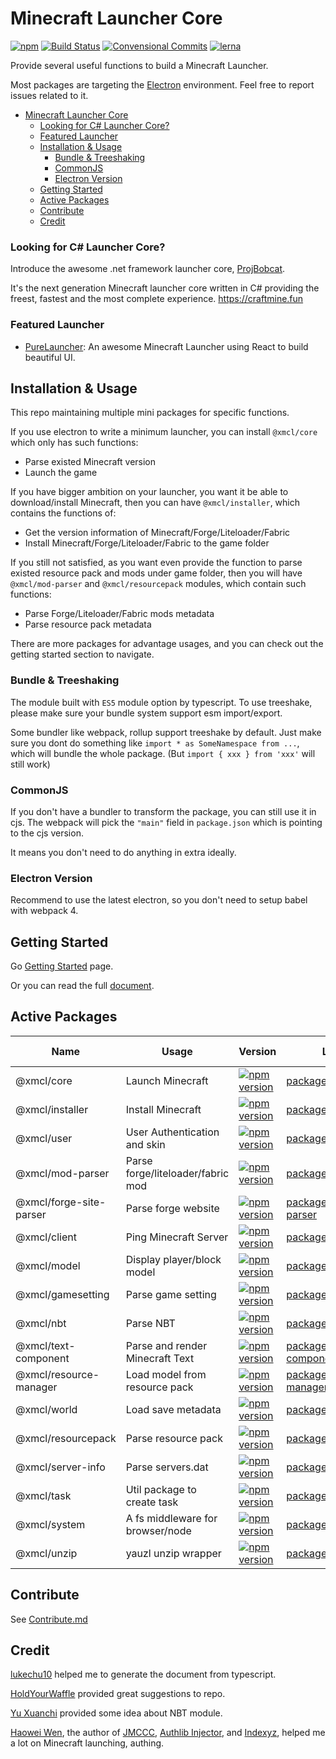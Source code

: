 # Minecraft Launcher Core

[![npm](https://img.shields.io/npm/l/@xmcl/core.svg)](https://github.com/voxelum/minecraft-launcher-core-node/blob/master/LICENSE)
[![Build Status](https://github.com/voxelum/minecraft-launcher-core-node/workflows/Build/badge.svg)](https://github.com/Voxelum/minecraft-launcher-core-node/actions?query=workflow%3ABuild)
[![Convensional Commits](https://img.shields.io/badge/Conventional%20Commits-1.0.0-yellow.svg)](https://www.conventionalcommits.org)
[![lerna](https://img.shields.io/badge/maintained%20with-lerna-cc00ff.svg)](https://lerna.js.org/)

Provide several useful functions to build a Minecraft Launcher.

Most packages are targeting the [Electron](https://electronjs.org) environment. Feel free to report issues related to it.

- [Minecraft Launcher Core](#minecraft-launcher-core)
    - [Looking for C# Launcher Core?](#looking-for-c-launcher-core)
    - [Featured Launcher](#featured-launcher)
  - [Installation & Usage](#installation--usage)
    - [Bundle & Treeshaking](#bundle--treeshaking)
    - [CommonJS](#commonjs)
    - [Electron Version](#electron-version)
  - [Getting Started](#getting-started)
  - [Active Packages](#active-packages)
  - [Contribute](#contribute)
  - [Credit](#credit)

### Looking for C# Launcher Core?

Introduce the awesome .net framework launcher core, [ProjBobcat](https://github.com/Corona-Studio/ProjBobcat).

It's the next generation Minecraft launcher core written in C# providing the freest, fastest and the most complete experience. https://craftmine.fun

### Featured Launcher

- [PureLauncher](https://github.com/Apisium/PureLauncher): An awesome Minecraft Launcher using React to build beautiful UI.


## Installation & Usage

This repo maintaining multiple mini packages for specific functions.

If you use electron to write a minimum launcher, you can install `@xmcl/core` which only has such functions:

- Parse existed Minecraft version
- Launch the game

If you have bigger ambition on your launcher, you want it be able to download/install Minecraft, then you can have `@xmcl/installer`, which contains the functions of:

- Get the version information of Minecraft/Forge/Liteloader/Fabric
- Install Minecraft/Forge/Liteloader/Fabric to the game folder

If you still not satisfied, as you want even provide the function to parse existed resource pack and mods under game folder, then you will have `@xmcl/mod-parser` and `@xmcl/resourcepack` modules, which contain such functions:

- Parse Forge/Liteloader/Fabric mods metadata
- Parse resource pack metadata

There are more packages for advantage usages, and you can check out the getting started section to navigate.


### Bundle & Treeshaking

The module built with `ES5` module option by typescript. To use treeshake, please make sure your bundle system support esm import/export.

Some bundler like webpack, rollup support treeshake by default. Just make sure you dont do something like `import * as SomeNamespace from ...`, which will bundle the whole package.
(But `import { xxx } from 'xxx'` will still work)

### CommonJS

If you don't have a bundler to transform the package, you can still use it in cjs. The webpack will pick the `"main"` field in `package.json` which is pointing to the cjs version.

It means you don't need to do anything in extra ideally.

### Electron Version

Recommend to use the latest electron, so you don't need to setup babel with webpack 4.

## Getting Started

Go [Getting Started](/USAGE.md) page.

Or you can read the full [document](https://voxelum.github.io/minecraft-launcher-core-node/).

## Active Packages

| Name                    | Usage                             | Version                                                                                                                           | Location                                                  | Runtime Envrionment |
| ----------------------- | --------------------------------- | --------------------------------------------------------------------------------------------------------------------------------- | --------------------------------------------------------- | ------------------- |
| @xmcl/core              | Launch Minecraft                  | [![npm version](https://img.shields.io/npm/v/@xmcl/core.svg)](https://www.npmjs.com/package/@xmcl/core)                           | [packages/core             ](/packages/core)              | Node                |
| @xmcl/installer         | Install Minecraft                 | [![npm version](https://img.shields.io/npm/v/@xmcl/installer.svg)](https://www.npmjs.com/package/@xmcl/installer)                 | [packages/installer        ](/packages/installer)         | Node                |
| @xmcl/user              | User Authentication and skin      | [![npm version](https://img.shields.io/npm/v/@xmcl/user.svg)](https://www.npmjs.com/package/@xmcl/user)                           | [packages/user             ](/packages/user)              | Node/Browser        |
| @xmcl/mod-parser        | Parse forge/liteloader/fabric mod | [![npm version](https://img.shields.io/npm/v/@xmcl/mod-parser.svg)](https://www.npmjs.com/package/@xmcl/mod-parser)               | [packages/mod-parser       ](/packages/mod-parser)        | Node/Browser        |
| @xmcl/forge-site-parser | Parse forge website               | [![npm version](https://img.shields.io/npm/v/@xmcl/forge-site-parser.svg)](https://www.npmjs.com/package/@xmcl/forge-site-parser) | [packages/forge-site-parser](/packages/forge-site-parser) | Node/Browser        |
| @xmcl/client            | Ping Minecraft Server             | [![npm version](https://img.shields.io/npm/v/@xmcl/client.svg)](https://www.npmjs.com/package/@xmcl/client)                       | [packages/client           ](/packages/client)            | Node                |
| @xmcl/model             | Display player/block model        | [![npm version](https://img.shields.io/npm/v/@xmcl/model.svg)](https://www.npmjs.com/package/@xmcl/model)                         | [packages/model            ](/packages/model)             | Browser             |
| @xmcl/gamesetting       | Parse game setting                | [![npm version](https://img.shields.io/npm/v/@xmcl/gamesetting.svg)](https://www.npmjs.com/package/@xmcl/gamesetting)             | [packages/gamesetting      ](/packages/gamesetting)       | Node/Browser        |
| @xmcl/nbt               | Parse NBT                         | [![npm version](https://img.shields.io/npm/v/@xmcl/nbt.svg)](https://www.npmjs.com/package/@xmcl/nbt)                             | [packages/nbt              ](/packages/nbt)               | Node/Browser        |
| @xmcl/text-component    | Parse and render Minecraft Text   | [![npm version](https://img.shields.io/npm/v/@xmcl/text-component.svg)](https://www.npmjs.com/package/@xmcl/text-component   )    | [packages/text-component   ](/packages/text-component)    | Node/Browser        |
| @xmcl/resource-manager  | Load model from resource pack     | [![npm version](https://img.shields.io/npm/v/@xmcl/resource-manager.svg)](https://www.npmjs.com/package/@xmcl/resource-manager )  | [packages/resource-manager ](/packages/resource-manager)  | Node/Browser        |
| @xmcl/world             | Load save metadata                | [![npm version](https://img.shields.io/npm/v/@xmcl/world.svg)](https://www.npmjs.com/package/@xmcl/world)                         | [packages/world            ](/packages/world)             | Node/Browser        |
| @xmcl/resourcepack      | Parse resource pack               | [![npm version](https://img.shields.io/npm/v/@xmcl/resourcepack.svg)](https://www.npmjs.com/package/@xmcl/resourcepack)           | [packages/resourcepack     ](/packages/resourcepack)      | Node/Browser        |
| @xmcl/server-info       | Parse servers.dat                 | [![npm version](https://img.shields.io/npm/v/@xmcl/server-info.svg)](https://www.npmjs.com/package/@xmcl/server-info)             | [packages/server-info      ](/packages/server-info)       | Node/Browser        |
| @xmcl/task              | Util package to create task       | [![npm version](https://img.shields.io/npm/v/@xmcl/task.svg)](https://www.npmjs.com/package/@xmcl/task)                           | [packages/task             ](/packages/task)              | Node                |
| @xmcl/system            | A fs middleware for browser/node  | [![npm version](https://img.shields.io/npm/v/@xmcl/system.svg)](https://www.npmjs.com/package/@xmcl/system)                       | [packages/system           ](/packages/system)            | Node/Browser        |
| @xmcl/unzip             | yauzl unzip wrapper               | [![npm version](https://img.shields.io/npm/v/@xmcl/unzip.svg)](https://www.npmjs.com/package/@xmcl/unzip)                         | [packages/unzip            ](/packages/unzip)             | Node                |

## Contribute

See [Contribute.md](/CONTRIBUTE.md)

## Credit

[lukechu10](https://github.com/lukechu10) helped me to generate the document from typescript.

[HoldYourWaffle](https://github.com/HoldYourWaffle) provided great suggestions to repo.

[Yu Xuanchi](https://github.com/yuxuanchiadm) provided some idea about NBT module.

[Haowei Wen](https://github.com/yushijinhun), the author of [JMCCC](https://github.com/to2mbn/JMCCC), [Authlib Injector](https://github.com/to2mbn/authlib-injector), and [Indexyz](https://github.com/Indexyz), helped me a lot on Minecraft launching, authing.

